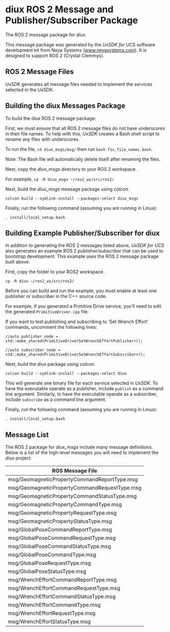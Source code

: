 # diux ROS 2 Message and Publisher/Subscriber Package

The ROS 2 message package for *diux*.

This message package was generated by the *UxSDK for UCS* software development kit from Neya Systems (www.neyasystems.com).
It is designed to support ROS 2 (Crystal Clemmys).

## ROS 2 Message Files

UxSDK generates all message files needed to implement the services selected in the UxSDK.

## Building the diux Messages Package

To build the diux ROS 2 message package:

First, we must ensure that all ROS 2 message files do not have underscores in their file names.
To help with this, *UxSDK* creates a Bash shell script to rename any files with underscores.

To run the file, `cd diux_msgs/msg/` then run `bash fix_file_names.bash`.

Note: The Bash file will automatically delete itself after renaming the files.

Next, copy the *diux_msgs* directory to your ROS 2 workspace.

For example, `cp -R diux_msgs ~/ros2_ws/src/ros2/`

Next, build the *diux_msgs* message package using *colcon*.

`colcon build --symlink-install --packages-select diux_msgs`

Finally, run the following command (assuming you are running in Linux):

`. install/local_setup.bash`

## Building Example Publisher/Subscriber for diux

In addition to generating the ROS 2 messages listed above, *UxSDK for UCS* also
generates an example ROS 2 publisher/subscriber that can be used to bootstrap
development.  This example uses the ROS 2 message package built above.

First, copy the folder to your ROS2 workspace.

`cp -R diux ~/ros2_ws/src/ros2/`

Before you can build and run the example, you must enable at least one publisher or subscriber in the C++ source code.

For example, if you generated a Primitive Drive service, you'll need to edit the generated `PrimitiveDriver.cpp` file.

If you want to test publishing and subscribing to 'Set Wrench Effort' commands, uncomment the following lines:

`//auto publisher_node = std::make_shared<PrimitiveDriverSetWrenchEffortPublisher>();`

`//auto subscriber_node = std::make_shared<PrimitiveDriverSetWrenchEffortSubscriber>();`

Next, build the *diux* package using *colcon*.

`colcon build --symlink-install --packages-select diux`

This will generate one binary file for each service selected in *UxSDK*.  To have the
executable operate as a publisher, include `publish` as a command line argument.  Similarly,
to have the executable operate as a subscriber, include `subscribe` as a command line argument.

Finally, run the following command (assuming you are running in Linux):

`. install/local_setup.bash`

## Message List

The ROS 2 package for *diux_msgs* include many message definitions.  Below is a list of the high-level messages you will need
to implement the *diux* project:

| ROS Message File |
|----|
| msg/GeomagneticPropertyCommandReportType.msg |
| msg/GeomagneticPropertyCommandRequestType.msg |
| msg/GeomagneticPropertyCommandStatusType.msg |
| msg/GeomagneticPropertyCommandType.msg |
| msg/GeomagneticPropertyRequestType.msg |
| msg/GeomagneticPropertyStatusType.msg |
| msg/GlobalPoseCommandReportType.msg |
| msg/GlobalPoseCommandRequestType.msg |
| msg/GlobalPoseCommandStatusType.msg |
| msg/GlobalPoseCommandType.msg |
| msg/GlobalPoseRequestType.msg |
| msg/GlobalPoseStatusType.msg |
| msg/WrenchEffortCommandReportType.msg |
| msg/WrenchEffortCommandRequestType.msg |
| msg/WrenchEffortCommandStatusType.msg |
| msg/WrenchEffortCommandType.msg |
| msg/WrenchEffortRequestType.msg |
| msg/WrenchEffortStatusType.msg |

